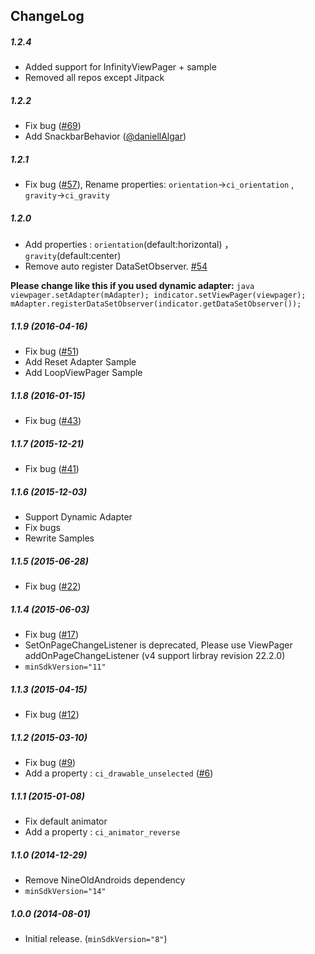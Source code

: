 ChangeLog
--------
##### 1.2.4
* Added support for InfinityViewPager + sample
* Removed all repos except Jitpack

##### 1.2.2   
* Fix bug ([#69](https://github.com/ongakuer/CircleIndicator/issues/69))
* Add SnackbarBehavior ([@daniellAlgar](https://github.com/daniellAlgar))

##### 1.2.1
* Fix bug ([#57](https://github.com/ongakuer/CircleIndicator/issues/57)), Rename properties: ```orientation```->```ci_orientation``` , ```gravity```->```ci_gravity```

##### 1.2.0
* Add properties : ```orientation```(default:horizontal) ， ```gravity```(default:center)
* Remove auto register DataSetObserver. [#54](https://github.com/ongakuer/CircleIndicator/issues/54)

 <b>Please change like this if you used dynamic adapter:</b>
    ```java
    viewpager.setAdapter(mAdapter);
    indicator.setViewPager(viewpager);
    mAdapter.registerDataSetObserver(indicator.getDataSetObserver());
    ```

##### 1.1.9  (2016-04-16)
* Fix bug ([#51](https://github.com/ongakuer/CircleIndicator/issues/51))
* Add Reset Adapter Sample
* Add LoopViewPager Sample

##### 1.1.8  (2016-01-15)
* Fix bug ([#43](https://github.com/ongakuer/CircleIndicator/pull/43))

##### 1.1.7  (2015-12-21)
* Fix bug ([#41](https://github.com/ongakuer/CircleIndicator/issues/41))

##### 1.1.6  (2015-12-03)
* Support Dynamic Adapter
* Fix bugs
* Rewrite Samples

##### 1.1.5  (2015-06-28)
* Fix bug ([#22](https://github.com/ongakuer/CircleIndicator/issues/22))

##### 1.1.4  (2015-06-03)
* Fix bug ([#17](https://github.com/ongakuer/CircleIndicator/issues/17))
* SetOnPageChangeListener is deprecated, Please use ViewPager addOnPageChangeListener (v4 support lirbray revision 22.2.0)
* ```minSdkVersion="11"```

##### 1.1.3  (2015-04-15)
* Fix bug ([#12](https://github.com/ongakuer/CircleIndicator/issues/12))

##### 1.1.2  (2015-03-10)
* Fix bug ([#9](https://github.com/ongakuer/CircleIndicator/pull/9))
* Add a property : ```ci_drawable_unselected``` ([#6](https://github.com/ongakuer/CircleIndicator/pull/6))

##### 1.1.1  (2015-01-08)
* Fix default animator
* Add a property : ```ci_animator_reverse```

##### 1.1.0  (2014-12-29)
* Remove NineOldAndroids dependency
* ```minSdkVersion="14"```

##### 1.0.0  (2014-08-01)
* Initial release. (```minSdkVersion="8"```)